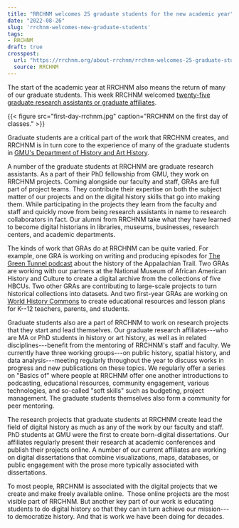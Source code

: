 ```yaml
---
title: "RRCHNM welcomes 25 graduate students for the new academic year"
date: "2022-08-26"
slug: 'rrchnm-welcomes-new-graduate-students'
tags:
- RRCHNM
draft: true
crosspost: 
  url: "https://rrchnm.org/about-rrchnm/rrchnm-welcomes-25-graduate-students-for-the-new-academic-year/"
  source: RRCHNM
---
```


The start of the academic year at RRCHNM also means the return of many of our graduate students. This week RRCHNM welcomed [twenty-five graduate research assistants or graduate affiliates](https://rrchnm.org/our-people/).

{{< figure src="first-day-rrchnm.jpg" caption="RRCHNM on the first day of classes." >}}

Graduate students are a critical part of the work that RRCHNM creates, and RRCHNM is in turn core to the experience of many of the graduate students in [GMU's Department of History and Art History](https://historyarthistory.gmu.edu/).

A number of the graduate students at RRCHNM are graduate research assistants. As a part of their PhD fellowship from GMU, they work on RRCHNM projects. Coming alongside our faculty and staff, GRAs are full part of project teams. They contribute their expertise on both the subject matter of our projects and on the digital history skills that go into making them. While participating in the projects they learn from the faculty and staff and quickly move from being research assistants in name to research collaborators in fact. Our alumni from RRCHNM take what they have learned to become digital historians in libraries, museums, businesses, research centers, and academic departments.

The kinds of work that GRAs do at RRCHNM can be quite varied. For example, one GRA is working on writing and producing episodes for [The Green Tunnel podcast](https://greentunnel.rrchnm.org/) about the history of the Appalachian Trail. Two GRAs are working with our partners at the National Museum of African American History and Culture to create a digital archive from the collections of five HBCUs. Two other GRAs are contributing to large-scale projects to turn historical collections into datasets. And two first-year GRAs are working on [World History Commons](https://worldhistorycommons.org/) to create educational resources and lesson plans for K--12 teachers, parents, and students.

Graduate students also are a part of RRCHNM to work on research projects that they start and lead themselves. Our graduate research affiliates---who are MA or PhD students in history or art history, as well as in related disciplines---benefit from the mentoring of RRCHNM's staff and faculty. We currently have three working groups---on public history, spatial history, and data analysis---meeting regularly throughout the year to discuss works in progress and new publications on these topics. We regularly offer a series on "Basics of" where people at RRCHNM offer one another introductions to podcasting, educational resources, community engagement, various technologies, and so-called "soft skills" such as budgeting, project management. The graduate students themselves also form a community for peer mentoring.

The research projects that graduate students at RRCHNM create lead the field of digital history as much as any of the work by our faculty and staff. PhD students at GMU were the first to create born-digital dissertations. Our affiliates regularly present their research at academic conferences and publish their projects online. A number of our current affiliates are working on digital dissertations that combine visualizations, maps, databases, or public engagement with the prose more typically associated with dissertations.

To most people, RRCHNM is associated with the digital projects that we create and make freely available online.  Those online projects are the most visible part of RRCHNM. But another key part of our work is educating students to do digital history so that they can in turn achieve our mission---to democratize history. And that is work we have been doing for decades.
